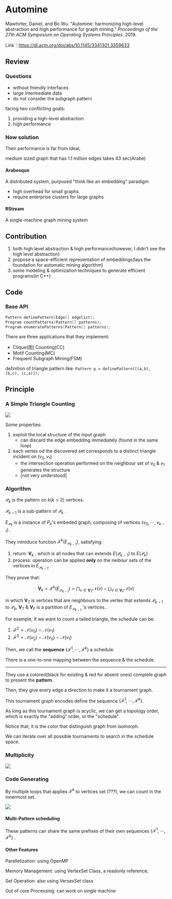 # Automine

Mawhirter, Daniel, and Bo Wu. "Automine: harmonizing high-level abstraction and high performance for graph mining." *Proceedings of the 27th ACM Symposium on Operating Systems Principles*. 2019.

Link：https://dl.acm.org/doi/abs/10.1145/3341301.3359633

## Review

### Questions

+ without friendly interfaces
+ large intermediate data
+ do not consider the subgraph pattern

facing two conflicting goals:

1. providing a high-level abstraction
2. high performance

### Now solution

Their performance is far from ideal,

medium sized graph that has 1.1 million edges takes 43 sec(Arabe)

#### Arabesque 

A distributed system, purposed "think like an embedding" paradigm

+ high overhead for small graphs
+ require enterprise clusters for large graphs

#### RStream

A single-machine graph mining system

## Contribution

1. both high level abstraction & high performance(however, I didn't see the high level abstraction)
2. propose a space-efficient representation of embeddings(lays the foundation for automatic mining algorithm)
3. some modeling & optimization techniques to generate efficient programs(in C++)

## Code


### Base API

```cpp
Pattern definePattern(Edge[] edgelist);
Program countPatterns(Pattern[] patterns);
Program enumeratePatterns(Pattern[] patterns);
```

There are three applications that they implement:

+ Clique(团) Counting(CC)
+ Motif Counting(MC)
+ Frequent Subgraph Mining(FSM)

definition of triangle pattern like: `Pattern p = definePattern([(a,b), (b,c), (c,a)]);`

## Principle

### A Simple Triangle Counting

![](simple-tricount.png)

Some properties:

1. exploit the local structure of the input graph
    + can discard the edge embedding immediately (found in the same loop)
2. each vertex od the discovered set corresponds to a distinct triangle incident on $(v_0,v_1)$
    + the intersection operation performed on the neighbour set of $v_0$ & $v_1$ generates the structure
    + [not very understood]

### Algorithm

$\mathcal P_k$ is the pattern on $k(k>2)$ vertices.

$\mathcal P_{k-1}$ is a sub-pattern of $\mathcal P_k$ .

$E_{\mathcal P_k}$ is a instance of $P_k$'s embeded graph, composing of vertices $(v_0, \cdots, v_{k-1})$ .

They introduce function $\mathcal F^k(E_{\mathcal P_{k-1}})$, satisfying:

1. return: $\mathbf V_k$ , which is all nodes that can extends $E(\mathcal P_{k-1})$ to $E(\mathcal P_{k})$
2. process: operation can be applied **only** on the neibour sets of the vertices in $E_{\mathcal P_{k-1}}$.

They prove that:

$$
\mathbf V_k = \mathcal F^k(E_{\mathcal P_{k-1}}) = \bigcap_{v \in\mathbf V_T} \mathcal N(v) - \bigcup_{v \in \mathbf V_F}\mathcal N(v)
$$


in which $\mathbf V_T$ is vertices that are neighbours to the vertex that extends $\mathcal P_{k-1}$ to $\mathcal P_{k}$, $\mathbf V_T$ & $\mathbf V_F$ is a partition of $E_{\mathcal P_{k-1}}$ 's vertices..

For example, if we want to count a tailed triangle, the schedule can be:

1. $\mathcal F^2 = \mathcal N(v_0) \cap \mathcal N(v_1)$
2. $\mathcal F^3 = \mathcal N(v_2) -  \mathcal N(v_0) - \mathcal N(v_1)$

Then, we call  the **sequence** $\{\mathcal F^1, \cdots, \mathcal F^k\}$ a schedule.

There is a one-to-one mapping between the sequence & the schedule.

---

They use a colored(black for existing & red for absent ones) complete graph to present the **pattern**.

Then, they give every edge a direction to make it a tournament graph.

This tournament graph encodes define the sequence $\{\mathcal F^1, \cdots, \mathcal F^k\}$.

As long as this tournament graph is acyclic, we can get a topology order, which is exactly the "adding" order, or the "schedule".

Notice that, it is the color that distinguish graph from isomorph.


We can iterate over all possible tournaments to search in the schedule space.

### Multiplicity

![](multiplicty.jpg)

### Code Generating

By multiple loops that applies $\mathcal F^k$ to vertices set (???), we can count in the innermost set.

![](code.jpg)

#### Multi-Pattern scheduling

These patterns can share the same prefixes of their own sequences $\{\mathcal F^1, \cdots, \mathcal F^k\}$ .


#### Other Features

Parallelization: using OpenMP

Memory Management: using VertexSet Class, a readonly reference;

Set Operation: also using VersexSet class

Out of core Processing: can work on single machine